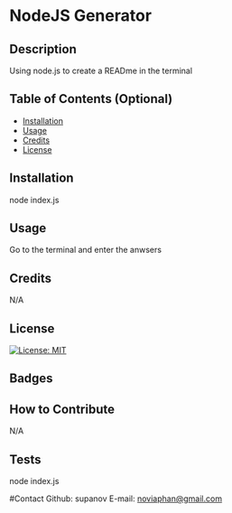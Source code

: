 # NodeJS Generator

## Description
Using node.js to create a READme in the terminal
  
  ## Table of Contents (Optional)
  - [Installation](#installation)
  - [Usage](#usage)
  - [Credits](#credits)
  - [License](#license)
  
  ## Installation
  node index.js

  ## Usage
  Go to the terminal and enter the anwsers 
  
  ## Credits
  N/A
  
  ## License
  [![License: MIT](https://img.shields.io/badge/License-MIT-yellow.svg)](https://opensource.org/licenses/MIT)

  ## Badges
  
  ## How to Contribute
  N/A
  ## Tests
  node index.js 

  #Contact
  Github: supanov
  E-mail: noviaphan@gmail.com

